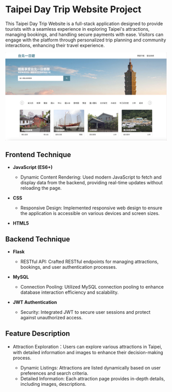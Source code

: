 # Taipei Day Trip Website Project

This Taipei Day Trip Website is a full-stack application designed to provide tourists with a seamless experience in exploring Taipei's attractions, managing bookings, and handling secure payments with ease. Visitors can engage with the platform through personalized trip planning and community interactions, enhancing their travel experience.

![mainVisual](image/README/mainVisual.png)

## Frontend Technique

- **JavaScript (ES6+)**

  - Dynamic Content Rendering: Used modern JavaScript to fetch and display data from the backend, providing real-time updates without reloading the page.
- **CSS**

  - Responsive Design: Implemented responsive web design to ensure the application is accessible on various devices and screen sizes.
- **HTML5**

## Backend Technique

- **Flask**

  - RESTful API: Crafted RESTful endpoints for managing attractions, bookings, and user authentication processes.
- **MySQL**

  - Connection Pooling: Utilized MySQL connection pooling to enhance database interaction efficiency and scalability.
- **JWT Authentication**

  - Security: Integrated JWT to secure user sessions and protect against unauthorized access.

## Feature Description

- Attraction Exploration：Users can explore various attractions in Taipei, with detailed information and images to enhance their decision-making process.

  * Dynamic Listings: Attractions are listed dynamically based on user preferences and search criteria.
  * Detailed Information: Each attraction page provides in-depth details, including images, descriptions.
